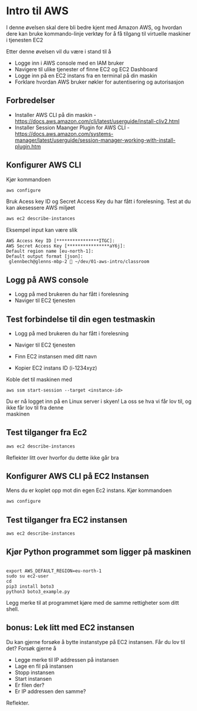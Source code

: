 # Intro til AWS

I denne øvelsen skal dere bli bedre kjent med Amazon AWS, og hvordan dere kan bruke kommando-linje
verktøy for å få tilgang til virtuelle maskiner i tjenesten EC2

Etter denne øvelsen vil du være i stand til å 

- Logge inn i AWS console med en IAM bruker 
- Navigere til ulike tjenester of finne EC2 og EC2 Dashboard 
- Logge inn på en EC2 instans fra en terminal på din maskin
- Forklare hvordan AWS bruker nøkler for autentisering og autorisasjon


## Forbredelser

* Installer AWS CLI på din maskin - <https://docs.aws.amazon.com/cli/latest/userguide/install-cliv2.html>
* Installer Session Maanger Plugin for AWS CLI - <https://docs.aws.amazon.com/systems-manager/latest/userguide/session-manager-working-with-install-plugin.htm>

## Konfigurer AWS CLI

Kjør kommandoen 

```bash
aws configure
```

Bruk Acess key ID og Secret Access Key du har fått i forelesning. Test at du kan akesessere AWS miljøet 

```bash
aws ec2 describe-instances
```

Eksempel input kan være slik 

```hcl-terraform
AWS Access Key ID [****************ITGC]:
AWS Secret Access Key [****************aY6j]:
Default region name [eu-north-1]:
Default output format [json]:
 glennbech@glenns-mbp-2  ~/dev/01-aws-intro/classroom
```

## Logg på AWS console

* Logg på med brukeren du har fått i forelesning 
* Naviger til EC2 tjenesten

## Test forbindelse til din egen testmaskin 

* Logg på med brukeren du har fått i forelesning 
* Naviger til EC2 tjenesten

* Finn EC2 instansen med ditt navn 
* Kopier EC2 instans ID (i-1234xyz)

Koble det til maskinen med 

```hcl-terraform
aws ssm start-session --target <instance-id>
```

Du er nå logget inn på en Linux server i skyen! La oss se hva vi får lov til, og ikke får lov til fra denne  
maskinen 

## Test tilganger fra Ec2

```bash
aws ec2 describe-instances
```

Reflekter litt over hvorfor du dette ikke går bra 


## Konfigurer AWS CLI på EC2 Instansen

Mens du er koplet opp mot din egen Ec2 instans. Kjør kommandoen 

```bash
aws configure
```

## Test tilganger fra EC2 instansen

```bash
aws ec2 describe-instances
```

## Kjør Python programmet som ligger på maskinen 


```hcl-terraform

export AWS_DEFAULT_REGION=eu-north-1
sudo su ec2-user
cd
pip3 install boto3
python3 boto3_example.py
```

Legg merke til at programmet kjøre med de samme rettigheter som ditt shell. 


## bonus: Lek litt med EC2 instansen
Du kan gjerne forsøke å bytte instanstype på EC2 instansen. Får du lov til det? Forsøk gjerne å 

- Legge merke til IP addressen på instansen 
- Lage en fil på instansen
- Stopp instansen
- Start instansen 
- Er filen der? 
- Er IP addressen den samme? 

Reflekter.

